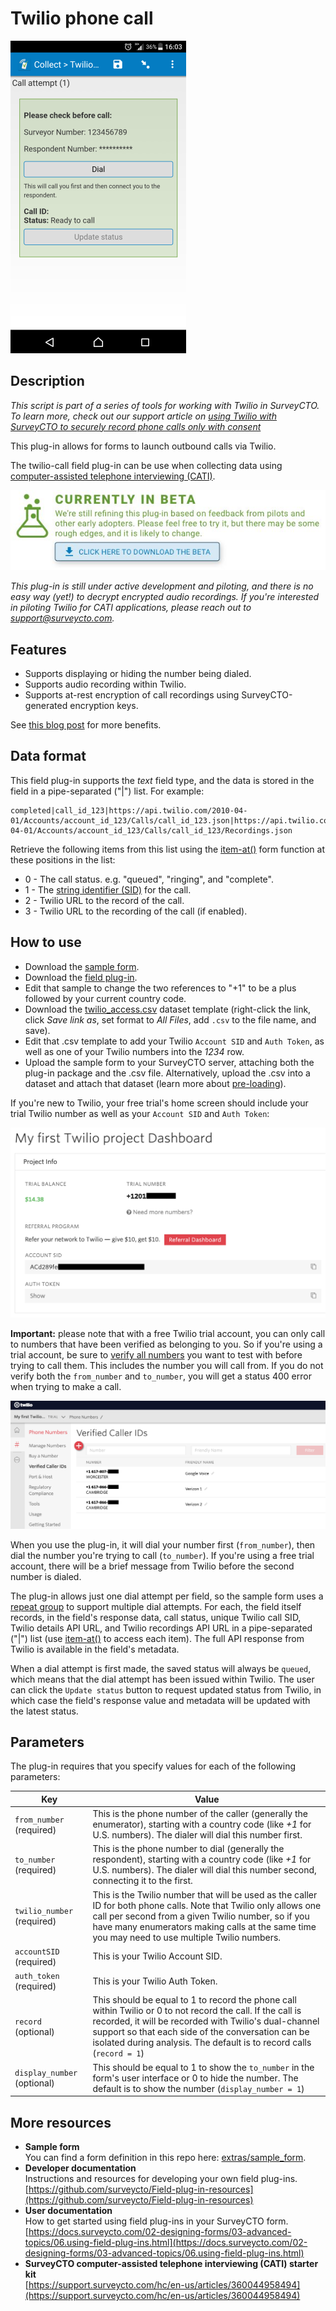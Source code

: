 # Twilio phone call

![](extras/twilio-call.png)

## Description

*This script is part of a series of tools for working with Twilio in SurveyCTO. To learn more, check out our support article on [using Twilio with SurveyCTO to securely record phone calls only with consent](https://support.surveycto.com/hc/en-us/articles/360055415333)*

This plug-in allows for forms to launch outbound calls via Twilio.  

The twilio-call field plug-in can be use when collecting data using [computer-assisted telephone interviewing (CATI)](https://support.surveycto.com/hc/en-us/articles/360044958494).

[![Under active development](extras/beta-release-download.jpg)](https://github.com/surveycto/twilio-call/blob/master/twilio-call.fieldplugin.zip?raw=true)

*This plug-in is still under active development and piloting, and there is no easy way (yet!) to decrypt encrypted audio recordings. If you're interested in piloting Twilio for CATI applications, please reach out to support@surveycto.com.*

## Features

 * Supports displaying or hiding the number being dialed.
 * Supports audio recording within Twilio.
 * Supports at-rest encryption of call recordings using SurveyCTO-generated encryption keys.

See [this blog post]([https://www.surveycto.com/blog/twilio-plug-in/](https://www.surveycto.com/blog/twilio-plug-in/)) for more benefits.

## Data format
This field plug-in supports the _text_ field type, and the data is stored in the field in a pipe-separated ("|") list. For example:
	
	completed|call_id_123|https://api.twilio.com/2010-04-01/Accounts/account_id_123/Calls/call_id_123.json|https://api.twilio.com/2010-04-01/Accounts/account_id_123/Calls/call_id_123/Recordings.json

Retrieve the following items from this list using the [item-at()](https://docs.surveycto.com/02-designing-forms/01-core-concepts/09.expressions.html#Help_Forms_item-at) form function at these positions in the list:

* 0 - The call status. e.g. "queued", "ringing", and "complete".
* 1 - The [string identifier (SID)](https://www.twilio.com/docs/glossary/what-is-a-sid) for the call.
* 2 - Twilio URL to the record of the call.
* 3 - Twilio URL to the recording of the call (if enabled).

## How to use

* Download the [sample form](https://github.com/surveycto/twilio-call/blob/master/extras/sample-form/Sample%20form%20-%20Twilio%20call%20field%20plug-in.xlsx?raw=true).
 * Download the [field plug-in](https://github.com/surveycto/twilio-call/blob/master/twilio-call.fieldplugin.zip?raw=true).
 * Edit that sample to change the two references to "+1" to be a plus followed by your current country code.
 * Download the [twilio_access.csv](https://github.com/surveycto/twilio-call/raw/master/extras/sample-form/twilio_access.csv) dataset template (right-click the link, click *Save link as*, set format to *All Files*, add `.csv` to the file name, and save).
 * Edit that .csv template to add your Twilio `Account SID` and `Auth Token`, as well as one of your Twilio numbers into the *1234* row.
 * Upload the sample form to your SurveyCTO server, attaching both the plug-in package and the .csv file. Alternatively, upload the .csv into a dataset and attach that dataset (learn more about [pre-loading](https://docs.surveycto.com/02-designing-forms/03-advanced-topics/03.preloading.html)).
 
If you're new to Twilio, your free trial's home screen should include your trial Twilio number as well as your `Account SID` and `Auth Token`:

![](extras/twilio_home_project_details.png)

**Important:** please note that with a free Twilio trial account, you can only call to numbers that have been verified as belonging to you. So if you're using a trial account, be sure to [verify all numbers](https://www.twilio.com/docs/usage/tutorials/how-to-use-your-free-trial-account#verify-your-personal-phone-number) you want to test with before trying to call them. This includes the number you will call from. If you do not verify both the `from_number` and `to_number`, you will get a status 400 error when trying to make a call.

![](extras/twilio_verified_numbers.png)

When you use the plug-in, it will dial your number first (`from_number`), then dial the number you're trying to call (`to_number`). If you're using a free trial account, there will be a brief message from Twilio before the second number is dialed.

The plug-in allows just one dial attempt per field, so the sample form uses a [repeat group]([https://docs.surveycto.com/02-designing-forms/01-core-concepts/06.groups.html](https://docs.surveycto.com/02-designing-forms/01-core-concepts/06.groups.html)) to support multiple dial attempts. For each, the field itself records, in the field's response data, call status, unique Twilio call SID, Twilio details API URL, and Twilio recordings API URL in a pipe-separated ("|") list (use [item-at()](https://docs.surveycto.com/02-designing-forms/01-core-concepts/09.expressions.html#Help_Forms_item-at) to access each item). The full API response from Twilio is available in the field's metadata.

When a dial attempt is first made, the saved status will always be `queued`, which means that the dial attempt has been issued within Twilio. The user can click the `Update status` button to request updated status from Twilio, in which case the field's response value and metadata will be updated with the latest status.

## Parameters

The plug-in requires that you specify values for each of the following parameters: 

| Key | Value |
| --- | --- |
| `from_number` (required)| This is the phone number of the caller (generally the enumerator), starting with a country code (like *+1* for U.S. numbers). The dialer will dial this number first.|
| `to_number` (required)| This is the phone number to dial (generally the respondent), starting with a country code (like *+1* for U.S. numbers). The dialer will dial this number second, connecting it to the first.|
| `twilio_number` (required)| This is the Twilio number that will be used as the caller ID for both phone calls. Note that Twilio only allows one call per second from a given Twilio number, so if you have many enumerators making calls at the same time you may need to use multiple Twilio numbers.|
| `accountSID` (required)| This is your Twilio Account SID.|
| `auth_token` (required)| This is your Twilio Auth Token.|
| `record` (optional)| This should be equal to 1 to record the phone call within Twilio or 0 to not record the call. If the call is recorded, it will be recorded with Twilio's dual-channel support so that each side of the conversation can be isolated during analysis. The default is to record calls (`record = 1`)|
| `display_number` (optional)| This should be equal to 1 to show the `to_number` in the form's user interface or 0 to hide the number. The default is to show the number (`display_number = 1`)|


## More resources

* **Sample form** <br>
You can find a form definition in this repo here: [extras/sample_form](https://github.com/surveycto/twilio-call/blob/master/extras/sample-form/Sample%20form%20-%20Twilio%20call%20field%20plug-in.xlsx?raw=true).
* **Developer documentation** <br>
Instructions and resources for developing your own field plug-ins.  
[https://github.com/surveycto/Field-plug-in-resources](https://github.com/surveycto/Field-plug-in-resources)
* **User documentation** <br>
How to get started using field plug-ins in your SurveyCTO form.  
[https://docs.surveycto.com/02-designing-forms/03-advanced-topics/06.using-field-plug-ins.html](https://docs.surveycto.com/02-designing-forms/03-advanced-topics/06.using-field-plug-ins.html)
* **SurveyCTO computer-assisted telephone interviewing (CATI) starter kit** <br>
[https://support.surveycto.com/hc/en-us/articles/360044958494](https://support.surveycto.com/hc/en-us/articles/360044958494)
